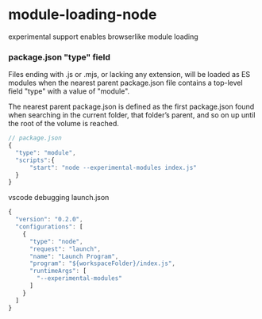 # module-loading-node
experimental support enables browserlike module loading

### package.json "type" field
Files ending with .js or .mjs, or lacking any extension, will be loaded as ES modules when the nearest parent package.json file contains a top-level field "type" with a value of "module".

The nearest parent package.json is defined as the first package.json found when searching in the current folder, that folder’s parent, and so on up until the root of the volume is reached.

```javascript
// package.json
{
  "type": "module",
  "scripts":{
      "start": "node --experimental-modules index.js"
  }
}
```

vscode debugging launch.json
```javascript
{
  "version": "0.2.0",
  "configurations": [
    {
      "type": "node",
      "request": "launch",
      "name": "Launch Program",
      "program": "${workspaceFolder}/index.js",
      "runtimeArgs": [
        "--experimental-modules"
      ]
    }
  ]
}
```
